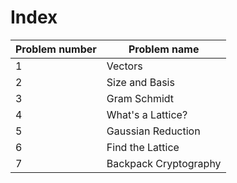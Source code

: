 # Index

| Problem number | Problem name |
| --- | ----------- |
| 1 | Vectors |
| 2 | Size and Basis |
| 3 | Gram Schmidt |
| 4 | What's a Lattice? |
| 5 | Gaussian Reduction |
| 6 | Find the Lattice |
| 7 | Backpack Cryptography |